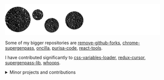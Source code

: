 [![Gray background](https://raw.githubusercontent.com/denis-sokolov/denis-sokolov/master/bg.png)](https://github.com/denis-sokolov)

<!--
Thanks to Alex Woods for the image
https://unsplash.com/photos/ee5Pqx_OTlQ
-->

Some of my bigger repositories are
[remove-github-forks](https://github.com/denis-sokolov/remove-github-forks),
[chrome-supergenpass](https://github.com/denis-sokolov/chrome-supergenpass),
[oncilla](https://github.com/denis-sokolov/oncilla/commits),
[purisa-code](https://github.com/denis-sokolov/purisa-code),
[react-tools](https://github.com/denis-sokolov/react-tools).

I have contributed significantly to
[css-variables-loader](https://github.com/Dashlane/css-variables-loader/commits?author=denis-sokolov),
[redux-cursor](https://github.com/Dashlane/redux-cursor/commits?author=denis-sokolov),
[supergenpass-lib](https://github.com/chriszarate/supergenpass-lib/commits?author=denis-sokolov),
[whoops](https://github.com/filp/whoops/commits?author=denis-sokolov).

<details><summary>Minor projects and contributions</summary>

<br>

Minor projects:
[bookmark-js-eval](https://github.com/denis-sokolov/bookmark-js-eval),
[chrome-custom-css](https://github.com/denis-sokolov/chrome-custom-css),
[chrome-random-bookmark](https://github.com/denis-sokolov/chrome-random-bookmark),
[color](https://github.com/denis-sokolov/color),
[color-picker](https://github.com/denis-sokolov/color-picker),
[custom-favicon-redirect](https://github.com/denis-sokolov/custom-favicon-redirect),
[eslint-plugin](https://github.com/denis-sokolov/eslint-plugin),
[hide-video-duration](https://github.com/denis-sokolov/hide-video-duration),
[media-query-props](https://github.com/denis-sokolov/media-query-props),
[reddit-rss](https://github.com/denis-sokolov/reddit-rss),
[stopwatch](https://github.com/denis-sokolov/stopwatch),
[update-current-bookmark](https://github.com/denis-sokolov/update-current-bookmark), and even some [less notable ones](https://github.com/denis-sokolov?tab=repositories).

I have contributed in some amount to [amsul/pickadate.js](https://github.com/amsul/pickadate.js/commits?author=denis-sokolov),
[cbowdon/TsMonad](https://github.com/cbowdon/TsMonad/commits?author=denis-sokolov),
[digitick/php-sepa-xml](https://github.com/digitick/php-sepa-xml/commits?author=denis-sokolov),
[derek-watson/jsUri](https://github.com/derek-watson/jsUri/commits?author=denis-sokolov),
[dompdf/dompdf](https://github.com/dompdf/dompdf/commits?author=denis-sokolov),
[eslint/eslint](https://github.com/eslint/eslint/commits?author=denis-sokolov),
[gianu/react-fittext](https://github.com/gianu/react-fittext/commits?author=denis-sokolov),
[js/docuri](https://github.com/js/docuri/commits?author=denis-sokolov),
[HabitRPG/habitrpg](https://github.com/HabitRPG/habitrpg/commits?author=denis-sokolov),
[kkaefer/sgp](https://github.com/kkaefer/sgp/commits?author=denis-sokolov),
[malte-wessel/react-textfit](https://github.com/malte-wessel/react-textfit/commits?author=denis-sokolov),
[mwilliamson/node-options](https://github.com/mwilliamson/node-options/commits?author=denis-sokolov),
[myfreeweb/cssprefixer](https://github.com/myfreeweb/cssprefixer/commits?author=denis-sokolov),
[perifer/timePicker](https://github.com/perifer/timePicker/commits?author=denis-sokolov),
[SlikNL/SafeHTML](https://github.com/SlikNL/SafeHTML/commits?author=denis-sokolov),
[zendframework/zf2](https://github.com/zendframework/zf2/commits?author=denis-sokolov),
[zikula/doctrine1](https://github.com/zikula/doctrine1/commits?author=denis-sokolov).

In some cases important projects heard my suggestions: [the API of useTransition in React](https://github.com/facebook/react/issues/17276), [the typings of filter in TypeScript](https://github.com/microsoft/TypeScript/issues/5850), [tiny info icon in the log panel of Chromium](https://bugs.chromium.org/p/chromium/issues/detail?id=50316#c36).

</details>
